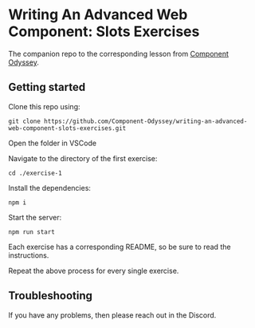 # Writing An Advanced Web Component: Slots Exercises

The companion repo to the corresponding lesson from [Component Odyssey](https://component-odyssey.com/).

## Getting started
Clone this repo using:

`git clone https://github.com/Component-Odyssey/writing-an-advanced-web-component-slots-exercises.git`

Open the folder in VSCode

Navigate to the directory of the first exercise:

`cd ./exercise-1`

Install the dependencies:

`npm i`

Start the server:

`npm run start`

Each exercise has a corresponding README, so be sure to read the instructions.

Repeat the above process for every single exercise.

## Troubleshooting
If you have any problems, then please reach out in the Discord.